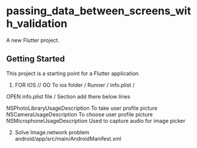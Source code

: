 # passing_data_between_screens_with_validation

A new Flutter project.

## Getting Started

This project is a starting point for a Flutter application.


1. FOR IOS // GO To ios folder / Runner / info.plist /

OPEN info.plist file / <dict> Section add there below lines

  <key>NSPhotoLibraryUsageDescription</key>
  <string>To take user profile picture</string>
  <key>NSCameraUsageDescription</key>
  <string>To choose user profile picture</string>
  <key>NSMicrophoneUsageDescription</key>
  <string>Used to capture audio for image picker</string>



2. Solve Image.network problem  android/app/src/main/AndroidManifest.xml

<uses-permission android:name="android.permission.INTERNET" />
